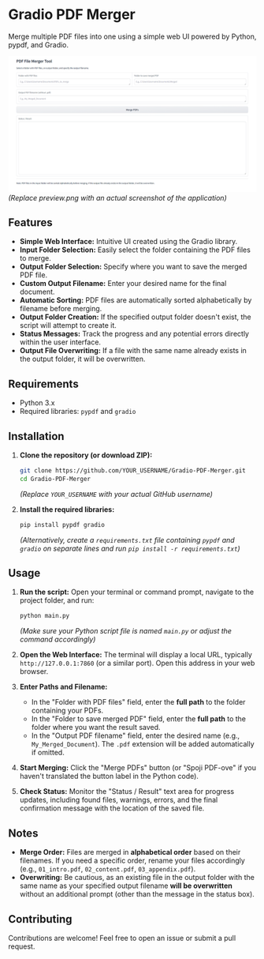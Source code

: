 # Gradio PDF Merger

Merge multiple PDF files into one using a simple web UI powered by Python, pypdf, and Gradio.

![Gradio PDF Merger Screenshot](preview.png)
_(Replace preview.png with an actual screenshot of the application)_

## Features

- **Simple Web Interface:** Intuitive UI created using the Gradio library.
- **Input Folder Selection:** Easily select the folder containing the PDF files to merge.
- **Output Folder Selection:** Specify where you want to save the merged PDF file.
- **Custom Output Filename:** Enter your desired name for the final document.
- **Automatic Sorting:** PDF files are automatically sorted alphabetically by filename before merging.
- **Output Folder Creation:** If the specified output folder doesn't exist, the script will attempt to create it.
- **Status Messages:** Track the progress and any potential errors directly within the user interface.
- **Output File Overwriting:** If a file with the same name already exists in the output folder, it will be overwritten.

## Requirements

- Python 3.x
- Required libraries: `pypdf` and `gradio`

## Installation

1.  **Clone the repository (or download ZIP):**

    ```bash
    git clone https://github.com/YOUR_USERNAME/Gradio-PDF-Merger.git
    cd Gradio-PDF-Merger
    ```

    _(Replace `YOUR_USERNAME` with your actual GitHub username)_

2.  **Install the required libraries:**
    ```bash
    pip install pypdf gradio
    ```
    _(Alternatively, create a `requirements.txt` file containing `pypdf` and `gradio` on separate lines and run `pip install -r requirements.txt`)_

## Usage

1.  **Run the script:**
    Open your terminal or command prompt, navigate to the project folder, and run:

    ```bash
    python main.py
    ```

    _(Make sure your Python script file is named `main.py` or adjust the command accordingly)_

2.  **Open the Web Interface:**
    The terminal will display a local URL, typically `http://127.0.0.1:7860` (or a similar port). Open this address in your web browser.

3.  **Enter Paths and Filename:**

    - In the "Folder with PDF files" field, enter the **full path** to the folder containing your PDFs.
    - In the "Folder to save merged PDF" field, enter the **full path** to the folder where you want the result saved.
    - In the "Output PDF filename" field, enter the desired name (e.g., `My_Merged_Document`). The `.pdf` extension will be added automatically if omitted.

4.  **Start Merging:**
    Click the "Merge PDFs" button (or "Spoji PDF-ove" if you haven't translated the button label in the Python code).

5.  **Check Status:**
    Monitor the "Status / Result" text area for progress updates, including found files, warnings, errors, and the final confirmation message with the location of the saved file.

## Notes

- **Merge Order:** Files are merged in **alphabetical order** based on their filenames. If you need a specific order, rename your files accordingly (e.g., `01_intro.pdf`, `02_content.pdf`, `03_appendix.pdf`).
- **Overwriting:** Be cautious, as an existing file in the output folder with the same name as your specified output filename **will be overwritten** without an additional prompt (other than the message in the status box).

## Contributing

Contributions are welcome! Feel free to open an issue or submit a pull request.
